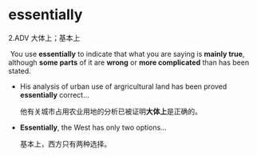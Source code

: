 # essentially

2.ADV 大体上；基本上

​	You use **essentially** to indicate that what you are saying is **mainly true**, although **some parts** of it are **wrong** or **more complicated** than has been stated.

- His analysis of urban use of argricultural land has been proved **essentially** correct...

  他有关城市占用农业用地的分析已被证明**大体上**是正确的。

- **Essentially**, the West has only two options...

  基本上，西方只有两种选择。